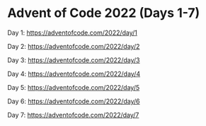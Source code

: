 # Advent of Code 2022 (Days 1-7)

Day 1: https://adventofcode.com/2022/day/1

Day 2: https://adventofcode.com/2022/day/2

Day 3: https://adventofcode.com/2022/day/3

Day 4: https://adventofcode.com/2022/day/4

Day 5: https://adventofcode.com/2022/day/5

Day 6: https://adventofcode.com/2022/day/6

Day 7: https://adventofcode.com/2022/day/7

